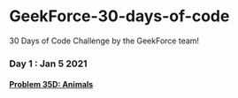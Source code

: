 # GeekForce-30-days-of-code
30 Days of Code Challenge by the GeekForce team!

### Day 1 : Jan 5 2021
#### [Problem 35D: Animals](https://codeforces.com/problemset/problem/35/D)
